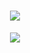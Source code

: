 <h1 align="center">
  <a href="https://git.io/typing-svg">
    <img src="https://readme-typing-svg.herokuapp.com?font=Roboto&weight=700&size=35&duration=3500&pause=200&color=CE620D&background=FF000000&center=true&vCenter=true&width=500&height=75&lines=Hi+There+!%F0%9F%91%8B;I'm+L%C3%A9o+Leman" />
  </a>
</h1>

<div align="center">
    <img src="https://skillicons.dev/icons?i=python,vscode,github,git" />
</div>
